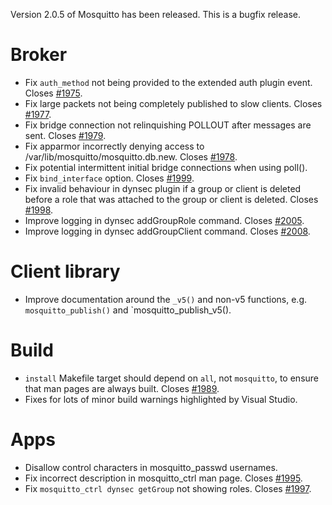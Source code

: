 <!--
.. title: Version 2.0.5 released.
.. slug: version-2-0-5-released
.. date: 2021-01-11 10:29:16 UTC+00:00
.. tags: Releases
.. category:
.. link:
.. description:
.. type: text
-->

Version 2.0.5 of Mosquitto has been released. This is a bugfix release.

# Broker
- Fix `auth_method` not being provided to the extended auth plugin event.
  Closes [#1975].
- Fix large packets not being completely published to slow clients.
  Closes [#1977].
- Fix bridge connection not relinquishing POLLOUT after messages are sent.
  Closes [#1979].
- Fix apparmor incorrectly denying access to
  /var/lib/mosquitto/mosquitto.db.new. Closes [#1978].
- Fix potential intermittent initial bridge connections when using poll().
- Fix `bind_interface` option. Closes [#1999].
- Fix invalid behaviour in dynsec plugin if a group or client is deleted
  before a role that was attached to the group or client is deleted.
  Closes [#1998].
- Improve logging in dynsec addGroupRole command. Closes [#2005].
- Improve logging in dynsec addGroupClient command. Closes [#2008].

# Client library
- Improve documentation around the `_v5()` and non-v5 functions, e.g.
  `mosquitto_publish()` and `mosquitto_publish_v5().

# Build
- `install` Makefile target should depend on `all`, not `mosquitto`, to ensure
  that man pages are always built. Closes [#1989].
- Fixes for lots of minor build warnings highlighted by Visual Studio. 

# Apps
- Disallow control characters in mosquitto_passwd usernames.
- Fix incorrect description in mosquitto_ctrl man page. Closes [#1995].
- Fix `mosquitto_ctrl dynsec getGroup` not showing roles. Closes [#1997].


[#1975]: https://github.com/eclipse/mosquitto/issues/1975
[#1977]: https://github.com/eclipse/mosquitto/issues/1977
[#1978]: https://github.com/eclipse/mosquitto/issues/1978
[#1979]: https://github.com/eclipse/mosquitto/issues/1979
[#1989]: https://github.com/eclipse/mosquitto/issues/1989
[#1995]: https://github.com/eclipse/mosquitto/issues/1995
[#1997]: https://github.com/eclipse/mosquitto/issues/1997
[#1998]: https://github.com/eclipse/mosquitto/issues/1998
[#1999]: https://github.com/eclipse/mosquitto/issues/1999
[#2005]: https://github.com/eclipse/mosquitto/issues/2005
[#2008]: https://github.com/eclipse/mosquitto/issues/2008
